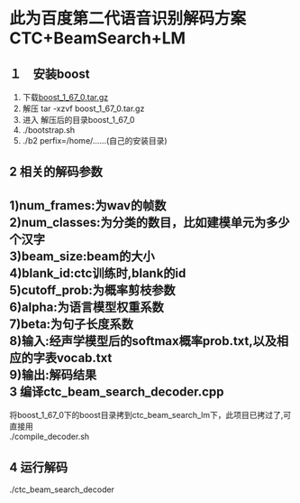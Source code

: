 此为百度第二代语音识别解码方案 CTC+BeamSearch+LM
===============================================

１　安装boost<br>
-------------
  1) 下载[boost_1_67_0.tar.gz](https://dl.bintray.com/boostorg/release/1.67.0/source/boost_1_67_0.tar.gz)<br>
  2) 解压 tar -xzvf boost_1_67_0.tar.gz<br>
  3) 进入 解压后的目录boost_1_67_0<br>
  4) ./bootstrap.sh<br>
  5) ./b2 perfix=/home/……(自己的安装目录)<br>

2 相关的解码参数<br>
-------------
  1)num_frames:为wav的帧数<br>
  2)num_classes:为分类的数目，比如建模单元为多少个汉字<br>
  3)beam_size:beam的大小<br>
  4)blank_id:ctc训练时,blank的id<br>
  5)cutoff_prob:为概率剪枝参数<br>
  6)alpha:为语言模型权重系数<br>
  7)beta:为句子长度系数<br>
  8)输入:经声学模型后的softmax概率prob.txt,以及相应的字表vocab.txt<br>
  9)输出:解码结果<br>
3 编译ctc_beam_search_decoder.cpp<br>
---------------------------------
  将boost_1_67_0下的boost目录拷到ctc_beam_search_lm下，此项目已拷过了,可直接用<br>
  ./compile_decoder.sh<br>

4 运行解码<br>
----------
./ctc_beam_search_decoder
